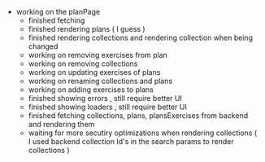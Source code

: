 - working on the planPage
    - finished fetching
    - finished rendering plans ( I guess )
    - finished rendering collections and rendering collection when being changed
    - working on removing exercises from plan
    - working on removing collections
    - working on updating exercises of plans
    - working on renaming collections and plans
    - working on adding exercises to plans
    - finished showing errors , still require better UI
    - finished showing loaders , still require better UI
    - finished fetching collections, plans, plansExercises from backend and rendering them
    - waiting for more secutiry optimizations when rendering collections ( I used backend collection Id's in the search params to render collections )